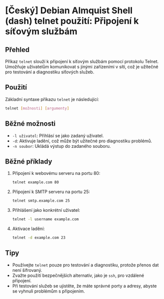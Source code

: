 # [Český] Debian Almquist Shell (dash) telnet použití: Připojení k síťovým službám

## Přehled
Příkaz `telnet` slouží k připojení k síťovým službám pomocí protokolu Telnet. Umožňuje uživatelům komunikovat s jinými zařízeními v síti, což je užitečné pro testování a diagnostiku síťových služeb.

## Použití
Základní syntaxe příkazu `telnet` je následující:

```bash
telnet [možnosti] [argumenty]
```

## Běžné možnosti
- `-l uživatel`: Přihlásí se jako zadaný uživatel.
- `-d`: Aktivuje ladění, což může být užitečné pro diagnostiku problémů.
- `-n soubor`: Ukládá výstup do zadaného souboru.

## Běžné příklady
1. Připojení k webovému serveru na portu 80:
   ```bash
   telnet example.com 80
   ```

2. Připojení k SMTP serveru na portu 25:
   ```bash
   telnet smtp.example.com 25
   ```

3. Přihlášení jako konkrétní uživatel:
   ```bash
   telnet -l username example.com
   ```

4. Aktivace ladění:
   ```bash
   telnet -d example.com 23
   ```

## Tipy
- Používejte `telnet` pouze pro testování a diagnostiku, protože přenos dat není šifrovaný.
- Zvažte použití bezpečnějších alternativ, jako je `ssh`, pro vzdálené připojení.
- Při testování služeb se ujistěte, že máte správné porty a adresy, abyste se vyhnuli problémům s připojením.